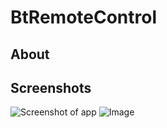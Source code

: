 # BtRemoteControl

## About

## Screenshots
![Screenshot of app](img/screen1.png)
![Image](img/img1.png)
